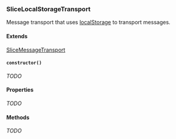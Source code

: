 ### SliceLocalStorageTransport

Message transport that uses [localStorage](https://developer.mozilla.org/docs/Web/API/Window/localStorage) to transport messages.

#### Extends
[SliceMessageTransport](SliceMessageTransport.markdown)

#### `constructor()`

_TODO_

#### Properties

_TODO_

#### Methods

_TODO_